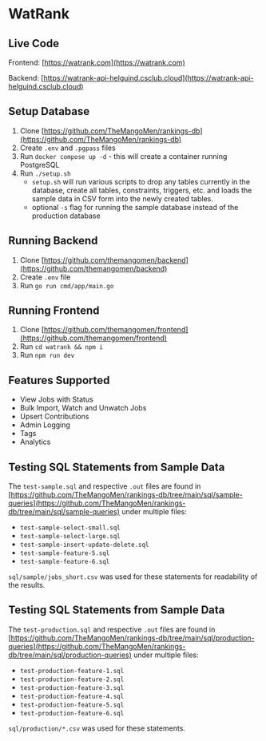 # WatRank

## Live Code
Frontend: [https://watrank.com](https://watrank.com)

Backend: [https://watrank-api-helguind.csclub.cloud](https://watrank-api-helguind.csclub.cloud)

## Setup Database
1. Clone [https://github.com/TheMangoMen/rankings-db](https://github.com/TheMangoMen/rankings-db)
2. Create `.env` and `.pgpass` files
3. Run `docker compose up -d` - this will create a container running PostgreSQL
4. Run `./setup.sh`
    - `setup.sh` will run various scripts to drop any tables currently in the database, create all tables, constraints, triggers, etc. and loads the sample data in CSV form into the newly created tables.
    - optional `-s` flag for running the sample database instead of the production database

## Running Backend
1. Clone [https://github.com/themangomen/backend](https://github.com/themangomen/backend)
2. Create `.env` file
3. Run `go run cmd/app/main.go`

## Running Frontend
1. Clone [https://github.com/themangomen/frontend](https://github.com/themangomen/frontend)
2. Run `cd watrank && npm i`
3. Run `npm run dev`

## Features Supported
- View Jobs with Status
- Bulk Import, Watch and Unwatch Jobs
- Upsert Contributions
- Admin Logging
- Tags
- Analytics

## Testing SQL Statements from Sample Data
The `test-sample.sql` and respective `.out` files are found in [https://github.com/TheMangoMen/rankings-db/tree/main/sql/sample-queries](https://github.com/TheMangoMen/rankings-db/tree/main/sql/sample-queries) under multiple files:
- `test-sample-select-small.sql`
- `test-sample-select-large.sql`
- `test-sample-insert-update-delete.sql`
- `test-sample-feature-5.sql`
- `test-sample-feature-6.sql`

`sql/sample/jobs_short.csv` was used for these statements for readability of the results.

## Testing SQL Statements from Sample Data
The `test-production.sql` and respective `.out` files are found in [https://github.com/TheMangoMen/rankings-db/tree/main/sql/production-queries](https://github.com/TheMangoMen/rankings-db/tree/main/sql/production-queries) under multiple files:
- `test-production-feature-1.sql`
- `test-production-feature-2.sql`
- `test-production-feature-3.sql`
- `test-production-feature-4.sql`
- `test-production-feature-5.sql`
- `test-production-feature-6.sql`

`sql/production/*.csv` was used for these statements.
